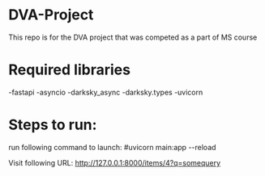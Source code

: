 # DVA-Project
This repo is for the DVA project that was competed as a part of MS course

# Required libraries
-fastapi
-asyncio
-darksky_async
-darksky.types
-uvicorn

# Steps to run:
run following command to launch:
#uvicorn main:app --reload

Visit following URL:
http://127.0.0.1:8000/items/4?q=somequery

